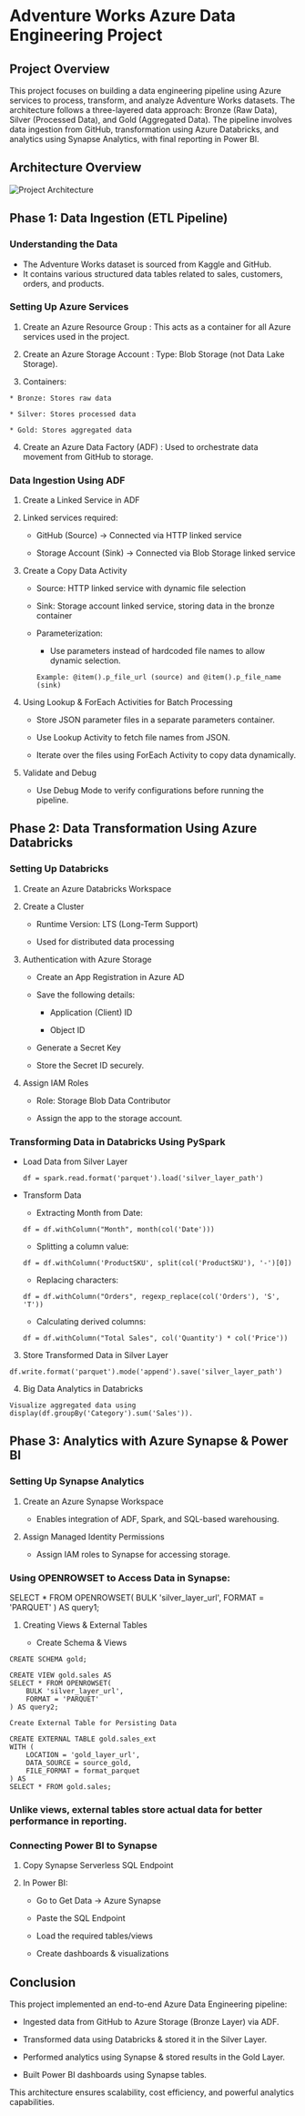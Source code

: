 # Adventure Works Azure Data Engineering Project 

## Project Overview

This project focuses on building a data engineering pipeline using Azure services to process, transform, and analyze Adventure Works datasets. The architecture follows a three-layered data approach: Bronze (Raw Data), Silver (Processed Data), and Gold (Aggregated Data). The pipeline involves data ingestion from GitHub, transformation using Azure Databricks, and analytics using Synapse Analytics, with final reporting in Power BI.

## Architecture Overview 

![Project Architecture](Architecture.jpg)

## Phase 1: Data Ingestion (ETL Pipeline)

### Understanding the Data

  - The Adventure Works dataset is sourced from Kaggle and GitHub.
  - It contains various structured data tables related to sales, customers, orders, and products.

### Setting Up Azure Services

  1. Create an Azure Resource Group : This acts as a container for all Azure services used in the project.

  2. Create an Azure Storage Account : Type: Blob Storage (not Data Lake Storage).

  3. Containers:

    * Bronze: Stores raw data
     
    * Silver: Stores processed data
    
    * Gold: Stores aggregated data

  4. Create an Azure Data Factory (ADF) : Used to orchestrate data movement from GitHub to storage.

### Data Ingestion Using ADF

1. Create a Linked Service in ADF

2. Linked services required:

   * GitHub (Source) → Connected via HTTP linked service

   * Storage Account (Sink) → Connected via Blob Storage linked service

3. Create a Copy Data Activity

    * Source: HTTP linked service with dynamic file selection

    * Sink: Storage account linked service, storing data in the bronze container

    * Parameterization:

      * Use parameters instead of hardcoded file names to allow dynamic selection.
      ```
      Example: @item().p_file_url (source) and @item().p_file_name (sink)
      ```
4. Using Lookup & ForEach Activities for Batch Processing

    * Store JSON parameter files in a separate parameters container.

    * Use Lookup Activity to fetch file names from JSON.

    * Iterate over the files using ForEach Activity to copy data dynamically.

5. Validate and Debug

    * Use Debug Mode to verify configurations before running the pipeline.

## Phase 2: Data Transformation Using Azure Databricks

### Setting Up Databricks

1. Create an Azure Databricks Workspace

2. Create a Cluster

    * Runtime Version: LTS (Long-Term Support)

    * Used for distributed data processing

3. Authentication with Azure Storage

    * Create an App Registration in Azure AD

    * Save the following details:

      * Application (Client) ID

      * Object ID

    * Generate a Secret Key

    * Store the Secret ID securely.

4. Assign IAM Roles

     * Role: Storage Blob Data Contributor

     * Assign the app to the storage account.

### Transforming Data in Databricks Using PySpark

  * Load Data from Silver Layer
    ```
    df = spark.read.format('parquet').load('silver_layer_path')
    ```
  * Transform Data

    * Extracting Month from Date:
    ```
    df = df.withColumn("Month", month(col('Date')))
    ```
    * Splitting a column value:
    ```
    df = df.withColumn('ProductSKU', split(col('ProductSKU'), '-')[0])
    ```
    * Replacing characters:
    ```
    df = df.withColumn("Orders", regexp_replace(col('Orders'), 'S', 'T'))
    ```
    * Calculating derived columns:
    ```
    df = df.withColumn("Total Sales", col('Quantity') * col('Price'))
    ```
3. Store Transformed Data in Silver Layer
```
df.write.format('parquet').mode('append').save('silver_layer_path')
```
4. Big Data Analytics in Databricks
```
Visualize aggregated data using display(df.groupBy('Category').sum('Sales')).
```
## Phase 3: Analytics with Azure Synapse & Power BI

### Setting Up Synapse Analytics

1. Create an Azure Synapse Workspace

    * Enables integration of ADF, Spark, and SQL-based warehousing.

2. Assign Managed Identity Permissions

    * Assign IAM roles to Synapse for accessing storage.

### Using OPENROWSET to Access Data in Synapse:

SELECT * FROM OPENROWSET(
    BULK 'silver_layer_url',
    FORMAT = 'PARQUET'
) AS query1;

1. Creating Views & External Tables

    * Create Schema & Views
  ```
  CREATE SCHEMA gold;
  
  CREATE VIEW gold.sales AS
  SELECT * FROM OPENROWSET(
      BULK 'silver_layer_url',
      FORMAT = 'PARQUET'
  ) AS query2;
  ```
  ```
  Create External Table for Persisting Data
  
  CREATE EXTERNAL TABLE gold.sales_ext
  WITH (
      LOCATION = 'gold_layer_url',
      DATA_SOURCE = source_gold,
      FILE_FORMAT = format_parquet
  ) AS
  SELECT * FROM gold.sales;
  ```
### Unlike views, external tables store actual data for better performance in reporting.

### Connecting Power BI to Synapse

1. Copy Synapse Serverless SQL Endpoint

2. In Power BI:

    * Go to Get Data → Azure Synapse

    * Paste the SQL Endpoint

    * Load the required tables/views

    * Create dashboards & visualizations

## Conclusion

This project implemented an end-to-end Azure Data Engineering pipeline:

  * Ingested data from GitHub to Azure Storage (Bronze Layer) via ADF.

  * Transformed data using Databricks & stored it in the Silver Layer.

  * Performed analytics using Synapse & stored results in the Gold Layer.

  * Built Power BI dashboards using Synapse tables.

This architecture ensures scalability, cost efficiency, and powerful analytics capabilities.

